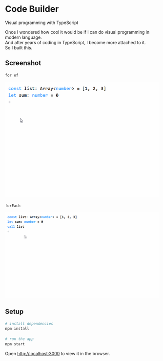 # Code Builder

Visual programming with TypeScript

Once I wondered how cool it would be if I can do visual programming in modern language.\
And after years of coding in TypeScript, I become more attached to it.\
So I built this.

## Screenshot

`for of`

![for of](image/code.gif)

`forEach`

![forEach](image/code2.gif)


## Setup

```bash
# install dependencies
npm install

# run the app
npm start
```

Open [http://localhost:3000](http://localhost:3000) to view it in the browser.
